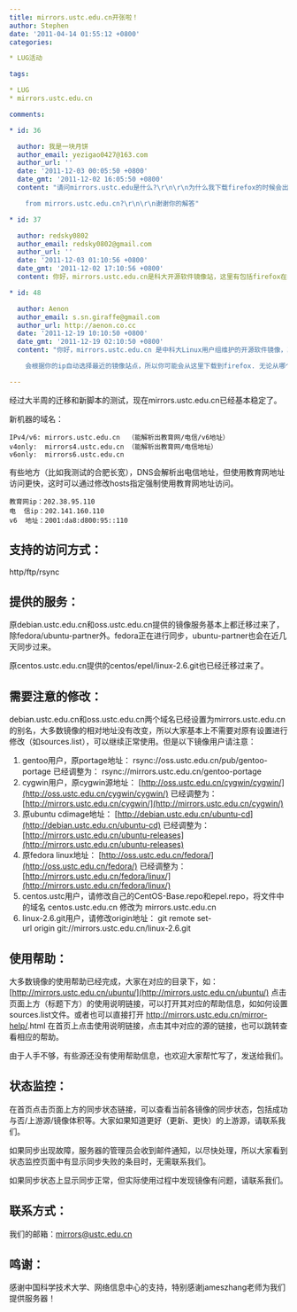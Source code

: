 ```yaml
---
title: mirrors.ustc.edu.cn开张啦！
author: Stephen
date: '2011-04-14 01:55:12 +0800'
categories:

* LUG活动

tags:

* LUG
* mirrors.ustc.edu.cn

comments:

* id: 36

  author: 我是一块月饼
  author_email: yezigao0427@163.com
  author_url: ''
  date: '2011-12-03 00:05:50 +0800'
  date_gmt: '2011-12-02 16:05:50 +0800'
  content: "请问mirrors.ustc.edu是什么?\r\n\r\n为什么我下载firefox的时候会出现firefox setup 8.0.1 exe.

    from mirrors.ustc.edu.cn?\r\n\r\n谢谢你的解答"

* id: 37

  author: redsky0802
  author_email: redsky0802@gmail.com
  author_url: ''
  date: '2011-12-03 01:10:56 +0800'
  date_gmt: '2011-12-02 17:10:56 +0800'
  content: 你好，mirrors.ustc.edu.cn是科大开源软件镜像站，这里有包括firefox在内的大量开源软件的镜像。你下载firefox的时候，有可能会从多个镜像中选择一个最近或者最快的镜像站点下载。

* id: 48

  author: Aenon
  author_email: s.sn.giraffe@gmail.com
  author_url: http://aenon.co.cc
  date: '2011-12-19 10:10:50 +0800'
  date_gmt: '2011-12-19 02:10:50 +0800'
  content: "你好，mirrors.ustc.edu.cn 是中科大Linux用户组维护的开源软件镜像，其中包括了 Mozilla 的软件源。\r\n\r\nFirefox

    会根据你的ip自动选择最近的镜像站点，所以你可能会从这里下载到firefox. 无论从哪个镜像下载，下载下来的文件内容是一样的。"

---
```

经过大半周的迁移和新脚本的测试，现在mirrors.ustc.edu.cn已经基本稳定了。

新机器的域名：

``` 
IPv4/v6: mirrors.ustc.edu.cn  （能解析出教育网/电信/v6地址）
v4only:  mirrors4.ustc.edu.cn （能解析出教育网/电信地址）
v6only:  mirrors6.ustc.edu.cn
```

有些地方（比如我测试的合肥长宽），DNS会解析出电信地址，但使用教育网地址访问更快，这时可以通过修改hosts指定强制使用教育网地址访问。

``` 
教育网ip：202.38.95.110
电  信ip：202.141.160.110
v6  地址：2001:da8:d800:95::110
```

## 支持的访问方式：

http/ftp/rsync

## 提供的服务：

原debian.ustc.edu.cn和oss.ustc.edu.cn提供的镜像服务基本上都迁移过来了，除fedora/ubuntu-partner外。fedora正在进行同步，ubuntu-partner也会在近几天同步过来。

原centos.ustc.edu.cn提供的centos/epel/linux-2.6.git也已经迁移过来了。

## 需要注意的修改：

debian.ustc.edu.cn和oss.ustc.edu.cn两个域名已经设置为mirrors.ustc.edu.cn的别名，大多数镜像的相对地址没有改变，所以大家基本上不需要对原有设置进行修改（如sources.list），可以继续正常使用。但是以下镜像用户请注意：

1.  gentoo用户，原portage地址： rsync://oss.ustc.edu.cn/pub/gentoo-portage 已经调整为： rsync://mirrors.ustc.edu.cn/gentoo-portage
1.  cygwin用户，原cygwin源地址： [http://oss.ustc.edu.cn/cygwin/cygwin/](http://oss.ustc.edu.cn/cygwin/cygwin/) 已经调整为： [http://mirrors.ustc.edu.cn/cygwin/](http://mirrors.ustc.edu.cn/cygwin/)
1.  原ubuntu cdimage地址： [http://debian.ustc.edu.cn/ubuntu-cd](http://debian.ustc.edu.cn/ubuntu-cd) 已经调整为： [http://mirrors.ustc.edu.cn/ubuntu-releases](http://mirrors.ustc.edu.cn/ubuntu-releases)
1.  原fedora linux地址： [http://oss.ustc.edu.cn/fedora/](http://oss.ustc.edu.cn/fedora/) 已经调整为： [http://mirrors.ustc.edu.cn/fedora/linux/](http://mirrors.ustc.edu.cn/fedora/linux/)
1.  centos.ustc用户，请修改自己的CentOS-Base.repo和epel.repo，将文件中的域名 centos.ustc.edu.cn 修改为 mirrors.ustc.edu.cn
1.  linux-2.6.git用户，请修改origin地址： git remote set-url origin git://mirrors.ustc.edu.cn/linux-2.6.git

## 使用帮助：

大多数镜像的使用帮助已经完成，大家在对应的目录下，如： [http://mirrors.ustc.edu.cn/ubuntu/](http://mirrors.ustc.edu.cn/ubuntu/) 点击页面上方（标题下方）的使用说明链接，可以打开其对应的帮助信息，如如何设置sources.list文件。或者也可以直接打开 http://mirrors.ustc.edu.cn/mirror-help/<archive-name>.html 在首页上点击使用说明链接，点击其中对应的源的链接，也可以跳转查看相应的帮助。

由于人手不够，有些源还没有使用帮助信息，也欢迎大家帮忙写了，发送给我们。

## 状态监控：

在首页点击页面上方的同步状态链接，可以查看当前各镜像的同步状态，包括成功与否/上游源/镜像体积等。大家如果知道更好（更新、更快）的上游源，请联系我们。

如果同步出现故障，服务器的管理员会收到邮件通知，以尽快处理，所以大家看到状态监控页面中有显示同步失败的条目时，无需联系我们。

如果同步状态上显示同步正常，但实际使用过程中发现镜像有问题，请联系我们。

## 联系方式：

我们的邮箱：mirrors@ustc.edu.cn

## 鸣谢：

感谢中国科学技术大学、网络信息中心的支持，特别感谢jameszhang老师为我们提供服务器！
